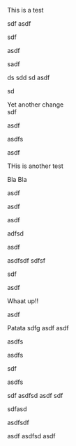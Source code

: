 This is a test


sdf
asdf


sdf

asdf


sadf

ds
sdd
sd
asdf

sd


Yet another change  
sdf

asdf

asdfs

asdf

THis is another test

Bla Bla


asdf

asdf

asdf

adfsd

asdf

asdfsdf
sdfsf

sdf

asdf


Whaat up!! 

asdf

Patata
sdfg
asdf
asdf

asdfs

asdfs

sdf

asdfs

sdf
asdfsd
asdf
sdf

sdfasd

asdfsdf

asdf
asdfsd
asdf
